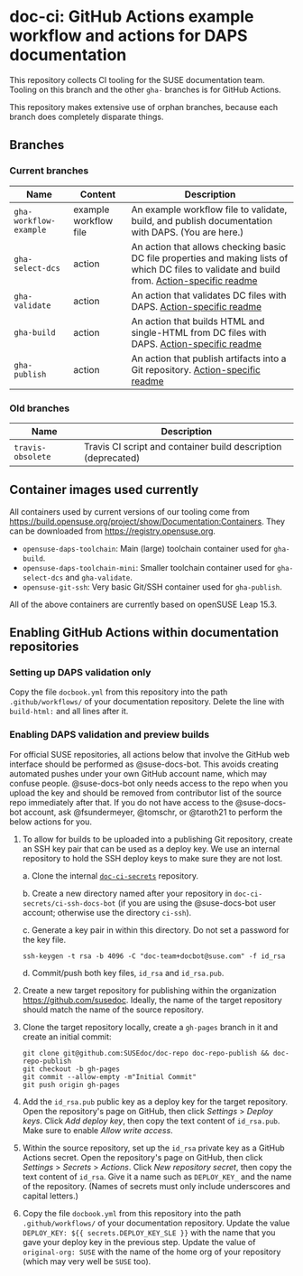 # doc-ci: GitHub Actions example workflow and actions for DAPS documentation

This repository collects CI tooling for the SUSE documentation team.
Tooling on this branch and the other `gha-` branches is for GitHub Actions.

This repository makes extensive use of orphan branches, because each branch does completely disparate things.


## Branches


### Current branches

Name | Content | Description
-----|---------|------------
`gha-workflow-example` | example workflow file | An example workflow file to validate, build, and publish documentation with DAPS. (You are here.)
`gha-select-dcs` | action | An action that allows checking basic DC file properties and making lists of which DC files to validate and build from. [Action-specific readme](https://github.com/openSUSE/doc-ci/tree/gha-select-dcs#readme)
`gha-validate` | action | An action that validates DC files with DAPS. [Action-specific readme](https://github.com/openSUSE/doc-ci/tree/gha-validate#readme)
`gha-build` | action | An action that builds HTML and single-HTML from DC files with DAPS. [Action-specific readme](https://github.com/openSUSE/doc-ci/tree/gha-build#readme)
`gha-publish` | action | An action that publish artifacts into a Git repository. [Action-specific readme](https://github.com/openSUSE/doc-ci/tree/gha-publish#readme)


### Old branches

Name | Description
-----|------------
`travis-obsolete` | Travis CI script and container build description (deprecated)


## Container images used currently

All containers used by current versions of our tooling come from https://build.opensuse.org/project/show/Documentation:Containers.
They can be downloaded from https://registry.opensuse.org.

* `opensuse-daps-toolchain`: Main (large) toolchain container used for `gha-build`.
* `opensuse-daps-toolchain-mini`: Smaller toolchain container used for `gha-select-dcs` and `gha-validate`.
* `opensuse-git-ssh`: Very basic Git/SSH container used for `gha-publish`.

All of the above containers are currently based on openSUSE Leap 15.3.


## Enabling GitHub Actions within documentation repositories


### Setting up DAPS validation only

Copy the file `docbook.yml` from this repository into the path `.github/workflows/` of your documentation repository.
Delete the line with `build-html:` and all lines after it.


### Enabling DAPS validation and preview builds

For official SUSE repositories, all actions below that involve the GitHub web interface should be performed as @suse-docs-bot.
This avoids creating automated pushes under your own GitHub account name, which may confuse people.
@suse-docs-bot only needs access to the repo when you upload the key and should be removed from contributor list of the source repo immediately after that.
If you do not have access to the @suse-docs-bot account, ask @fsundermeyer, @tomschr, or @taroth21 to perform the below actions for you.

1.  To allow for builds to be uploaded into a publishing Git repository, create an SSH key pair that can be used as a deploy key.
    We use an internal repository to hold the SSH deploy keys to make sure they are not lost.

    a.  Clone the internal [`doc-ci-secrets`](https://gitlab.nue.suse.com/susedoc/doc-ci-secrets) repository.

    b.  Create a new directory named after your repository in `doc-ci-secrets/ci-ssh-docs-bot` (if you are using the @suse-docs-bot user account; otherwise use the directory `ci-ssh`).

    c.  Generate a key pair in within this directory.
        Do not set a password for the key file.

        ssh-keygen -t rsa -b 4096 -C "doc-team+docbot@suse.com" -f id_rsa

    d.  Commit/push both key files, `id_rsa` and `id_rsa.pub`.

2.  Create a new target repository for publishing within the organization https://github.com/susedoc.
    Ideally, the name of the target repository should match the name of the source repository.

3.  Clone the target repository locally, create a ``gh-pages`` branch in it and create an initial commit:

    ```
    git clone git@github.com:SUSEdoc/doc-repo doc-repo-publish && doc-repo-publish
    git checkout -b gh-pages
    git commit --allow-empty -m"Initial Commit"
    git push origin gh-pages
    ```

4.  Add the `id_rsa.pub` public key as a deploy key for the target repository.
    Open the repository's page on GitHub, then click _Settings_ > _Deploy keys_.
    Click _Add deploy key_, then copy the text content of `id_rsa.pub`.
    Make sure to enable _Allow write access_.

5.  Within the source repository, set up the `id_rsa` private key as a GitHub Actions secret.
    Open the repository's page on GitHub, then click _Settings_ > _Secrets_ > _Actions_.
    Click _New repository secret_, then copy the text content of `id_rsa`.
    Give it a name such as `DEPLOY_KEY_` and the name of the repository.
    (Names of secrets must only include underscores and capital letters.)

6.  Copy the file `docbook.yml` from this repository into the path `.github/workflows/` of your documentation repository.
    Update the value `DEPLOY_KEY: ${{ secrets.DEPLOY_KEY_SLE }}` with the name that you gave your deploy key in the previous step.
    Update the value of `original-org: SUSE` with the name of the home org of your repository (which may very well be `SUSE` too).
